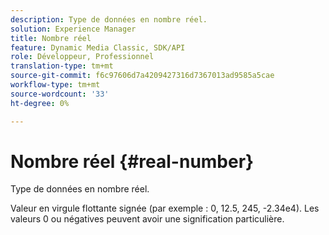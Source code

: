 ```yaml
---
description: Type de données en nombre réel.
solution: Experience Manager
title: Nombre réel
feature: Dynamic Media Classic, SDK/API
role: Développeur, Professionnel
translation-type: tm+mt
source-git-commit: f6c97606d7a4209427316d7367013ad9585a5cae
workflow-type: tm+mt
source-wordcount: '33'
ht-degree: 0%

---
```



# Nombre réel {#real-number}

Type de données en nombre réel.

Valeur en virgule flottante signée (par exemple : 0, 12.5, 245, -2.34e4). Les valeurs 0 ou négatives peuvent avoir une signification particulière.